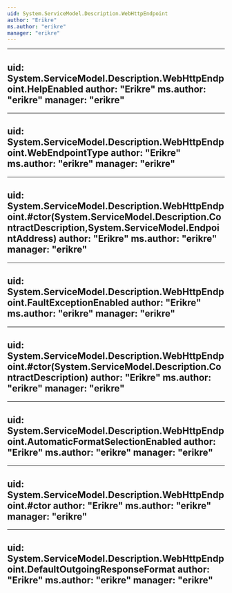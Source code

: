 ```yaml
---
uid: System.ServiceModel.Description.WebHttpEndpoint
author: "Erikre"
ms.author: "erikre"
manager: "erikre"
---
```


---
uid: System.ServiceModel.Description.WebHttpEndpoint.HelpEnabled
author: "Erikre"
ms.author: "erikre"
manager: "erikre"
---

---
uid: System.ServiceModel.Description.WebHttpEndpoint.WebEndpointType
author: "Erikre"
ms.author: "erikre"
manager: "erikre"
---

---
uid: System.ServiceModel.Description.WebHttpEndpoint.#ctor(System.ServiceModel.Description.ContractDescription,System.ServiceModel.EndpointAddress)
author: "Erikre"
ms.author: "erikre"
manager: "erikre"
---

---
uid: System.ServiceModel.Description.WebHttpEndpoint.FaultExceptionEnabled
author: "Erikre"
ms.author: "erikre"
manager: "erikre"
---

---
uid: System.ServiceModel.Description.WebHttpEndpoint.#ctor(System.ServiceModel.Description.ContractDescription)
author: "Erikre"
ms.author: "erikre"
manager: "erikre"
---

---
uid: System.ServiceModel.Description.WebHttpEndpoint.AutomaticFormatSelectionEnabled
author: "Erikre"
ms.author: "erikre"
manager: "erikre"
---

---
uid: System.ServiceModel.Description.WebHttpEndpoint.#ctor
author: "Erikre"
ms.author: "erikre"
manager: "erikre"
---

---
uid: System.ServiceModel.Description.WebHttpEndpoint.DefaultOutgoingResponseFormat
author: "Erikre"
ms.author: "erikre"
manager: "erikre"
---
